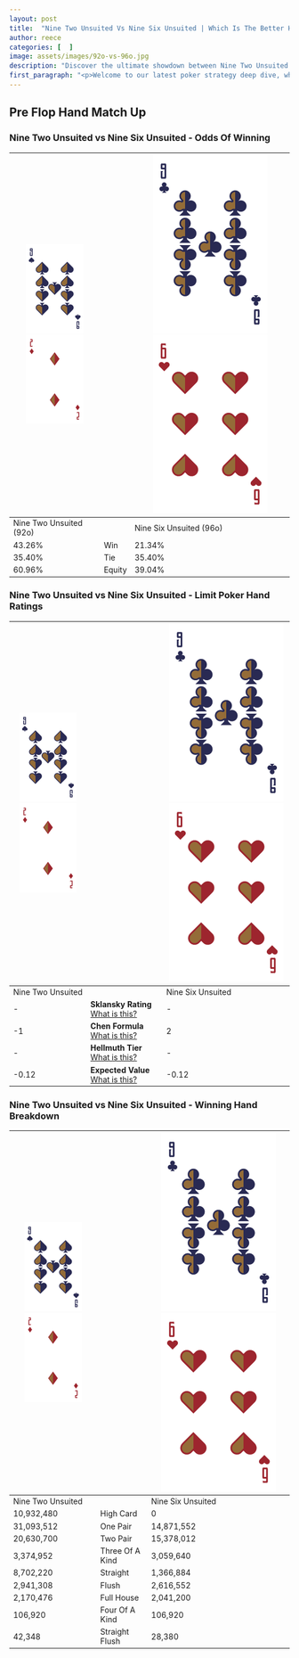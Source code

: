 ```yaml
---
layout: post
title:  "Nine Two Unsuited Vs Nine Six Unsuited | Which Is The Better Hand In Poker? A Complete Guide"
author: reece
categories: [  ]
image: assets/images/92o-vs-96o.jpg
description: "Discover the ultimate showdown between Nine Two Unsuited and Nine Six Unsuited in poker! Uncover the odds, strategies, and scenarios where one hand triumphs over the other. Get ready to up your poker game with this thrilling analysis."
first_paragraph: "<p>Welcome to our latest poker strategy deep dive, where we're pitting two distinct hands against each other in a high-stakes showdown: Nine Two Unsuited vs Nine Six Unsuited.</p><p>In the dynamic world of poker, every decision counts, and knowing which hand holds the upper hand is key to your success at the table.</p><p>In this article, we'll dissect these two hands, explore the scenarios where one dominates the other, and equip you with the knowledge to make strategic choices that can tip the odds in your favor.</p><p>Get ready to unravel the intriguing dynamics of these poker hands and elevate your game to new heights.</p>"
---
```




[comment]: # (sp0)

## Pre Flop Hand Match Up

<div class="table hand-ratings" markdown="1"> 



### Nine Two Unsuited vs Nine Six Unsuited - Odds Of Winning


    
| ![image info](assets/images/hand1/9.png) ![image info](assets/images/hand1/2o.png) |  | ![image info](assets/images/hand2/9.png) ![image info](assets/images/hand2/6o.png) |
| -------- | -------- | -------- |
| Nine Two Unsuited (92o) |  | Nine Six Unsuited (96o) |
| 43.26% | Win | 21.34% |
| 35.40% | Tie | 35.40% |
| 60.96% | Equity | 39.04% |




[comment]: # (sp1)



### Nine Two Unsuited vs Nine Six Unsuited - Limit Poker Hand Ratings


    
| ![image info](assets/images/hand1/9.png) ![image info](assets/images/hand1/2o.png) |  | ![image info](assets/images/hand2/9.png) ![image info](assets/images/hand2/6o.png) |
| -------- | -------- | -------- |
| Nine Two Unsuited |  | Nine Six Unsuited |
| - | **Sklansky Rating** [What is this?](/sklansky-rating-explained) | - |
| -1 | **Chen Formula** [What is this?](/chen-formula-explained) | 2 |
| - | **Hellmuth Tier** [What is this?](/Hellmuth-tier-explained) | - |
| -0.12 | **Expected Value** [What is this?](/expected-value-explained) | -0.12 |




[comment]: # (sp2)



### Nine Two Unsuited vs Nine Six Unsuited - Winning Hand Breakdown


    
| ![image info](assets/images/hand1/9.png) ![image info](assets/images/hand1/2o.png) |  | ![image info](assets/images/hand2/9.png) ![image info](assets/images/hand2/6o.png) |
| -------- | -------- | -------- |
| Nine Two Unsuited |  | Nine Six Unsuited |
| 10,932,480 | High Card | 0 |
| 31,093,512 | One Pair | 14,871,552 |
| 20,630,700 | Two Pair | 15,378,012 |
| 3,374,952 | Three Of A Kind | 3,059,640 |
| 8,702,220 | Straight | 1,366,884 |
| 2,941,308 | Flush | 2,616,552 |
| 2,170,476 | Full House | 2,041,200 |
| 106,920 | Four Of A Kind | 106,920 |
| 42,348 | Straight Flush | 28,380 |




[comment]: # (sp3)



</div>

[comment]: # (sp4)



[comment]: # (sp5)

